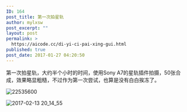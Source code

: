 ```yaml
---
ID: 164
post_title: 第一次拍星轨
author: mylxsw
post_excerpt: ""
layout: post
permalink: >
  https://aicode.cc/di-yi-ci-pai-xing-gui.html
published: true
post_date: 2017-01-27 04:20:50
---
```

<p>第一次拍星轨，大约半个小时的时间，使用Sony A7的星轨插件拍摄，50张合成，效果略显粗糙，不过作为第一次尝试，也算是没有白白挨冻了。</p>

<p><img src="https://oayrssjpa.qnssl.com/2017-02-27-22535600.gif?imageView2/2/w/600/h/1000/interlace/0/q/100" alt="22535600"/></p>

<p><img src="https://oayrssjpa.qnssl.com/2017-02-27-2017-02-13%2020_14_55.gif?imageView2/2/w/600/h/1000/interlace/0/q/100" alt="2017-02-13 20_14_55"/></p>